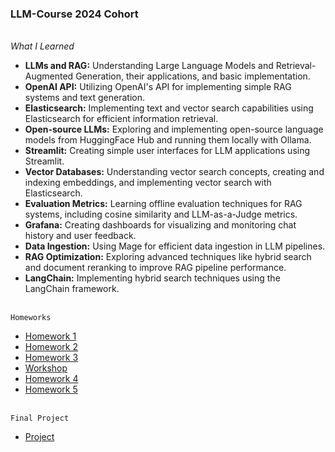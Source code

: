 ### LLM-Course 2024 Cohort

<br>*What I Learned*
- **LLMs and RAG:** Understanding Large Language Models and Retrieval-Augmented Generation, their applications, and basic implementation.
- **OpenAI API:** Utilizing OpenAI's API for implementing simple RAG systems and text generation.
- **Elasticsearch:** Implementing text and vector search capabilities using Elasticsearch for efficient information retrieval.
- **Open-source LLMs:** Exploring and implementing open-source language models from HuggingFace Hub and running them locally with Ollama.
- **Streamlit:** Creating simple user interfaces for LLM applications using Streamlit.
- **Vector Databases:** Understanding vector search concepts, creating and indexing embeddings, and implementing vector search with Elasticsearch.
- **Evaluation Metrics:** Learning offline evaluation techniques for RAG systems, including cosine similarity and LLM-as-a-Judge metrics.
- **Grafana:** Creating dashboards for visualizing and monitoring chat history and user feedback.
- **Data Ingestion:** Using Mage for efficient data ingestion in LLM pipelines.
- **RAG Optimization:** Exploring advanced techniques like hybrid search and document reranking to improve RAG pipeline performance.
- **LangChain:** Implementing hybrid search techniques using the LangChain framework.

<br>`Homeworks`
* [Homework 1](https://github.com/nrx33/LLM-Course/blob/main/module_1/nazmul_homework_1.ipynb)<br>
* [Homework 2](https://github.com/nrx33/LLM-Course/blob/main/module_2/homework/nazmul_homework_2.ipynb)<br>
* [Homework 3](https://github.com/nrx33/LLM-Course/blob/main/module_3/homework/nazmul_homework_3.ipynb)<br>
* [Workshop](https://github.com/nrx33/LLM-Course/blob/main/workshop/dlt_workshop.ipynb)<br>
* [Homework 4](https://github.com/nrx33/LLM-Course/blob/main/module_4/homework/nazmul_homework_4.ipynb)<br>
* [Homework 5](https://github.com/nrx33/LLM-Course/blob/main/module_5/nazmul_homework_5.ipynb)<br>

<br>`Final Project`
* [Project](https://github.com/nrx33/yoga-companion-rag)<br>
